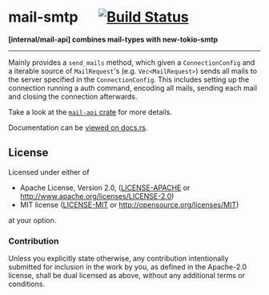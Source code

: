 # mail-smtp &emsp; [![Build Status](https://travis-ci.org/1aim/mail_smtp.svg?branch=master)](https://travis-ci.org/1aim/mail_smtp)

**[internal/mail-api] combines mail-types with new-tokio-smtp**

---

Mainly provides a `send_mails` method, which given a `ConnectionConfig` and
a iterable source of `MailRequest`'s (e.g. `Vec<MailRequest>`) sends all mails
to the server specified in the `ConnectionConfig`. This includes setting up
the connection running a auth command, encoding all mails, sending each mail
and closing the connection afterwards.

Take a look at the [`mail-api` crate](https://github.com/1aim/mail-api) for more details.

Documentation can be [viewed on docs.rs](https://docs.rs/mail-smtp).

## License

Licensed under either of

* Apache License, Version 2.0, ([LICENSE-APACHE](LICENSE-APACHE) or http://www.apache.org/licenses/LICENSE-2.0)
* MIT license ([LICENSE-MIT](LICENSE-MIT) or http://opensource.org/licenses/MIT)

at your option.

### Contribution

Unless you explicitly state otherwise, any contribution intentionally submitted
for inclusion in the work by you, as defined in the Apache-2.0 license, shall be dual licensed as above, without any
additional terms or conditions.
